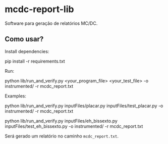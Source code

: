 # mcdc-report-lib

Software para geração de relatórios MC/DC.

## Como usar?

Install dependencies:

pip install -r requirements.txt

Run:

python lib/run_and_verify.py <your_program_file> <your_test_file> -o instrumented/ -r mcdc_report.txt

Examples:

python lib/run_and_verify.py inputFiles/placar.py inputFiles/test_placar.py -o instrumented/ -r mcdc_report.txt

python lib/run_and_verify.py inputFiles/eh_bissexto.py inputFiles/test_eh_bissexto.py -o instrumented/ -r mcdc_report.txt


Será gerado um relatório no caminho `mcdc_report.txt`.

